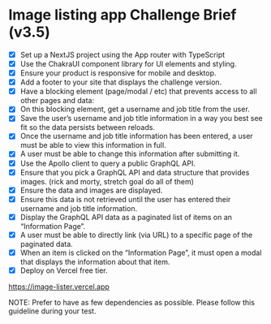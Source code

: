 
# Image listing app Challenge Brief (v3.5)

- [x] Set up a NextJS project using the App router with TypeScript
- [x] Use the ChakraUI component library for UI elements and styling.
- [x] Ensure your product is responsive for mobile and desktop.
- [x] Add a footer to your site that displays the challenge version.
- [x] Have a blocking element (page/modal / etc) that prevents access to all other pages and data:
- [x] On this blocking element, get a username and job title from the user.
- [x] Save the user’s username and job title information in a way you best see fit so the data persists between reloads.
- [x] Once the username and job title information has been entered, a user must be able to view this information in full.
- [x] A user must be able to change this information after submitting it.
- [x] Use the Apollo client to query a public GraphQL API.
- [x] Ensure that you pick a GraphQL API and data structure that provides images. (rick and morty, stretch goal do all of them)
- [x] Ensure the data and images are displayed.
- [x] Ensure this data is not retrieved until the user has entered their username and job title information.
- [x] Display the GraphQL API data as a paginated list of items on an “Information Page”.
- [x] A user must be able to directly link (via URL) to a specific page of the paginated data.
- [x] When an item is clicked on the “Information Page”, it must open a modal that displays the information about that item.
- [x] Deploy on Vercel free tier.

https://image-lister.vercel.app

NOTE: Prefer to have as few dependencies as possible. Please follow this guideline during your test.
